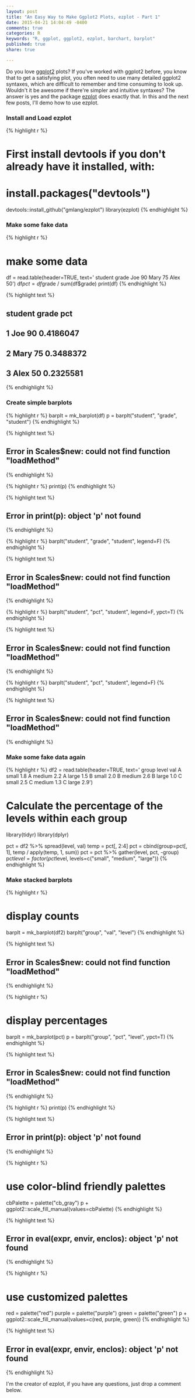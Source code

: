 ```yaml
---
layout: post
title: "An Easy Way to Make Ggplot2 Plots, ezplot - Part 1"
date: 2015-04-21 14:04:49 -0400
comments: true
categories: R
keywords: "R, ggplot, ggplot2, ezplot, barchart, barplot"
published: true
share: true

---
```


Do you love [ggplot2](http://ggplot2.org) plots? If you've worked with ggplot2 before, you know that to get a satisfying plot, you often need to use many detailed ggplot2 syntaxes, which are difficult to remember and time consuming to look up. Wouldn't it be awesome if there're simpler and intuitive syntaxes? The answer is yes and the package [ezplot](https://github.com/gmlang/ezplot) does exactly that. In this and the next few posts, I'll demo how to use ezplot.

### Install and Load ezplot

{% highlight r %}
# First install devtools if you don't already have it installed, with:
# install.packages("devtools")
devtools::install_github("gmlang/ezplot")
library(ezplot)
{% endhighlight %}

### Make some fake data

{% highlight r %}
# make some data
df = read.table(header=TRUE, text='
student grade
Joe 90
Mary 75
Alex 50')
df$pct = df$grade / sum(df$grade)
print(df)
{% endhighlight %}



{% highlight text %}
##   student grade       pct
## 1     Joe    90 0.4186047
## 2    Mary    75 0.3488372
## 3    Alex    50 0.2325581
{% endhighlight %}

### Create simple barplots

{% highlight r %}
barplt = mk_barplot(df)
p = barplt("student", "grade", "student") 
{% endhighlight %}



{% highlight text %}
## Error in Scales$new: could not find function "loadMethod"
{% endhighlight %}



{% highlight r %}
print(p)
{% endhighlight %}



{% highlight text %}
## Error in print(p): object 'p' not found
{% endhighlight %}



{% highlight r %}
barplt("student", "grade", "student", legend=F) 
{% endhighlight %}



{% highlight text %}
## Error in Scales$new: could not find function "loadMethod"
{% endhighlight %}



{% highlight r %}
barplt("student", "pct", "student", legend=F, ypct=T) 
{% endhighlight %}



{% highlight text %}
## Error in Scales$new: could not find function "loadMethod"
{% endhighlight %}



{% highlight r %}
barplt("student", "pct", "student", legend=F)
{% endhighlight %}



{% highlight text %}
## Error in Scales$new: could not find function "loadMethod"
{% endhighlight %}

### Make some fake data again

{% highlight r %}
df2 = read.table(header=TRUE, text='
group level val
A      small 1.8
A      medium 2.2
A      large 1.5
B      small 2.0
B      medium 2.6
B      large 1.0
C      small 2.5
C      medium 1.3
C      large 2.9')

# Calculate the percentage of the levels within each group
library(tidyr)
library(dplyr)

pct = df2 %>% spread(level, val)
temp = pct[, 2:4]
pct = cbind(group=pct[, 1], temp / apply(temp, 1, sum))
pct = pct %>% gather(level, pct, -group)
pct$level = factor(pct$level, levels=c("small", "medium", "large"))
{% endhighlight %}

### Make stacked barplots

{% highlight r %}
# display counts
barplt = mk_barplot(df2)
barplt("group", "val", "level") 
{% endhighlight %}



{% highlight text %}
## Error in Scales$new: could not find function "loadMethod"
{% endhighlight %}



{% highlight r %}
# display percentages
barplt = mk_barplot(pct)
p = barplt("group", "pct", "level", ypct=T)
{% endhighlight %}



{% highlight text %}
## Error in Scales$new: could not find function "loadMethod"
{% endhighlight %}



{% highlight r %}
print(p)
{% endhighlight %}



{% highlight text %}
## Error in print(p): object 'p' not found
{% endhighlight %}



{% highlight r %}
# use color-blind friendly palettes
cbPalette = palette("cb_gray")
p + ggplot2::scale_fill_manual(values=cbPalette)
{% endhighlight %}



{% highlight text %}
## Error in eval(expr, envir, enclos): object 'p' not found
{% endhighlight %}



{% highlight r %}
# use customized palettes
red = palette("red")
purple = palette("purple")
green = palette("green")
p + ggplot2::scale_fill_manual(values=c(red, purple, green))
{% endhighlight %}



{% highlight text %}
## Error in eval(expr, envir, enclos): object 'p' not found
{% endhighlight %}

I'm the creator of ezplot, if you have any questions, just drop a comment below. 
